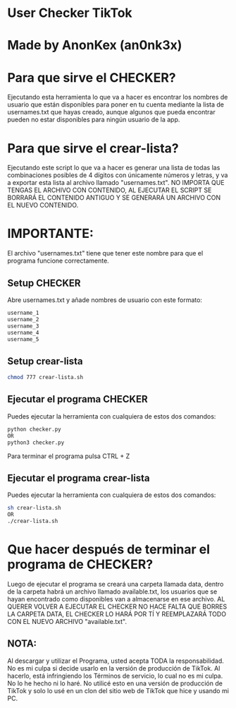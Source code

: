 # User Checker TikTok
# Made by AnonKex (an0nk3x)

# Para que sirve el CHECKER?
Ejecutando esta herramienta lo que va a hacer es encontrar los nombres de usuario que están disponibles para poner en tu cuenta mediante la lista de usernames.txt que hayas creado, aunque algunos que pueda encontrar pueden no estar disponibles para ningún usuario de la app.

# Para que sirve el crear-lista?
Ejecutando este script lo que va a hacer es generar una lista de todas las combinaciones posibles de 4 dígitos con únicamente números y letras, y va a exportar esta lista al archivo llamado "usernames.txt". NO IMPORTA QUE TENGAS EL ARCHIVO CON CONTENIDO, AL EJECUTAR EL SCRIPT SE BORRARÁ EL CONTENIDO ANTIGUO Y SE GENERARÁ UN ARCHIVO CON EL NUEVO CONTENIDO. 

# IMPORTANTE:
El archivo "usernames.txt" tiene que tener este nombre para que el programa funcione correctamente.

## Setup CHECKER
Abre usernames.txt y añade nombres de usuario con este formato:
```bash
username_1
username_2
username_3
username_4
username_5
```
## Setup crear-lista
```bash
chmod 777 crear-lista.sh
```
## Ejecutar el programa CHECKER
Puedes ejecutar la herramienta con cualquiera de estos dos comandos:
```bash
python checker.py
OR 
python3 checker.py
```
Para terminar el programa pulsa CTRL + Z

## Ejecutar el programa crear-lista
Puedes ejecutar la herramienta con cualquiera de estos dos comandos:
```bash
sh crear-lista.sh
OR
./crear-lista.sh
```

# Que hacer después de terminar el programa de CHECKER?
Luego de ejecutar el programa se creará una carpeta llamada data, dentro de la carpeta habrá un archivo llamado available.txt, los usuarios que se hayan encontrado como disponibles van a almacenarse en ese archivo. AL QUERER VOLVER A EJECUTAR EL CHECKER NO HACE FALTA QUE BORRES LA CARPETA DATA, EL CHECKER LO HARÁ POR TÍ Y REEMPLAZARÁ TODO CON EL NUEVO ARCHIVO "available.txt".

## NOTA:
Al descargar y utilizar el Programa, usted acepta TODA la responsabilidad. No es mi culpa si decide usarlo en la versión de producción de TikTok. Al hacerlo, está infringiendo los Términos de servicio, lo cual no es mi culpa. No lo he hecho ni lo haré. No utilicé esto en una versión de producción de TikTok y solo lo usé en un clon del sitio web de TikTok que hice y usando mi PC.

